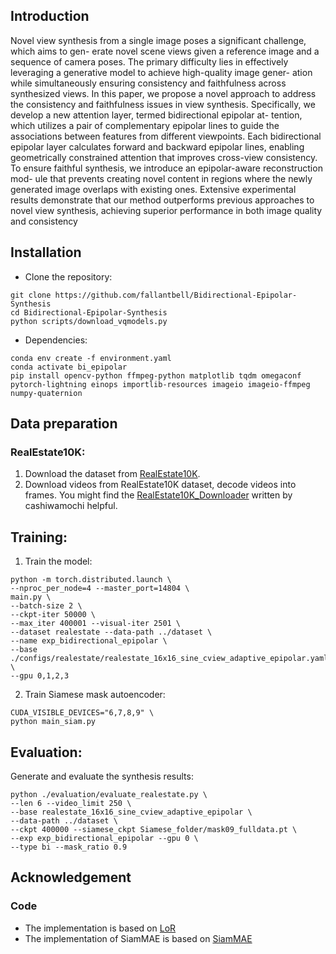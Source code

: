 ## Introduction

Novel view synthesis from a single image poses a significant challenge, which aims to gen-
erate novel scene views given a reference image and a sequence of camera poses. The primary
difficulty lies in effectively leveraging a generative model to achieve high-quality image gener-
ation while simultaneously ensuring consistency and faithfulness across synthesized views. In
this paper, we propose a novel approach to address the consistency and faithfulness issues in
view synthesis. Specifically, we develop a new attention layer, termed bidirectional epipolar at-
tention, which utilizes a pair of complementary epipolar lines to guide the associations between
features from different viewpoints. Each bidirectional epipolar layer calculates forward and
backward epipolar lines, enabling geometrically constrained attention that improves cross-view
consistency. To ensure faithful synthesis, we introduce an epipolar-aware reconstruction mod-
ule that prevents creating novel content in regions where the newly generated image overlaps
with existing ones. Extensive experimental results demonstrate that our method outperforms
previous approaches to novel view synthesis, achieving superior performance in both image
quality and consistency

## Installation
- Clone the repository:
```
git clone https://github.com/fallantbell/Bidirectional-Epipolar-Synthesis
cd Bidirectional-Epipolar-Synthesis
python scripts/download_vqmodels.py
```
- Dependencies:  
```
conda env create -f environment.yaml
conda activate bi_epipolar
pip install opencv-python ffmpeg-python matplotlib tqdm omegaconf pytorch-lightning einops importlib-resources imageio imageio-ffmpeg numpy-quaternion
```

## Data preparation

### RealEstate10K:
1. Download the dataset from [RealEstate10K](https://google.github.io/realestate10k/).
2. Download videos from RealEstate10K dataset, decode videos into frames. You might find the [RealEstate10K_Downloader](https://github.com/cashiwamochi/RealEstate10K_Downloader) written by cashiwamochi helpful. 

## Training:

1. Train the model:
```
python -m torch.distributed.launch \
--nproc_per_node=4 --master_port=14804 \
main.py \
--batch-size 2 \
--ckpt-iter 50000 \
--max_iter 400001 --visual-iter 2501 \
--dataset realestate --data-path ../dataset \
--name exp_bidirectional_epipolar \
--base ./configs/realestate/realestate_16x16_sine_cview_adaptive_epipolar.yaml \
--gpu 0,1,2,3
```

2. Train Siamese mask autoencoder:
```
CUDA_VISIBLE_DEVICES="6,7,8,9" \
python main_siam.py
```

## Evaluation:
Generate and evaluate the synthesis results:
```
python ./evaluation/evaluate_realestate.py \
--len 6 --video_limit 250 \
--base realestate_16x16_sine_cview_adaptive_epipolar \
--data-path ../dataset \
--ckpt 400000 --siamese_ckpt Siamese_folder/mask09_fulldata.pt \
--exp exp_bidirectional_epipolar --gpu 0 \
--type bi --mask_ratio 0.9
```

## Acknowledgement
### Code
- The implementation is based on [LoR](https://github.com/xrenaa/Look-Outside-Room)
- The implementation of SiamMAE is based on [SiamMAE](https://github.com/Jeremylin0904/SiamMAE_DeepLearning_final)
